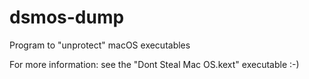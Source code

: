 # dsmos-dump

Program to "unprotect" macOS executables

For more information: see the "Dont Steal Mac OS.kext" executable :-)
